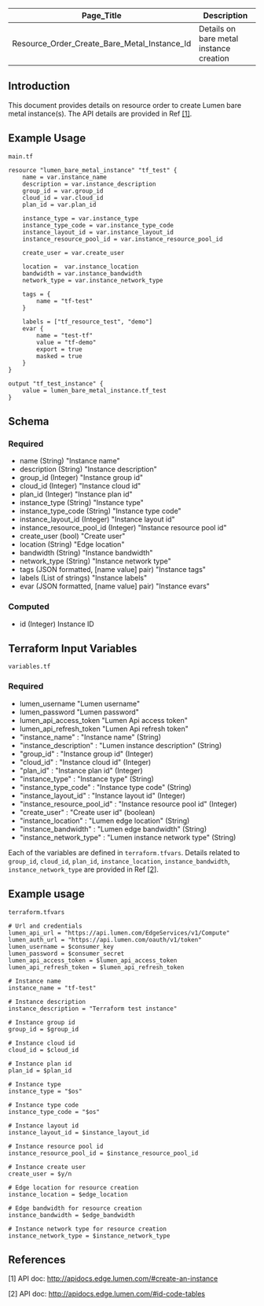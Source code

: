 | Page_Title      | Description                                 |
|-----------------|---------------------------------------------|
| Resource_Order_Create_Bare_Metal_Instance_Id  | Details on bare metal instance creation |

## Introduction
This document provides details on resource order to create Lumen bare metal instance(s). The API details are provided in Ref [[1]](#1).

## Example Usage
`main.tf`
```hcl
resource "lumen_bare_metal_instance" "tf_test" {
    name = var.instance_name
    description = var.instance_description
    group_id = var.group_id
    cloud_id = var.cloud_id
    plan_id = var.plan_id
    
    instance_type = var.instance_type
    instance_type_code = var.instance_type_code
    instance_layout_id = var.instance_layout_id
    instance_resource_pool_id = var.instance_resource_pool_id

    create_user = var.create_user

    location =  var.instance_location
    bandwidth = var.instance_bandwidth
    network_type = var.instance_network_type 

    tags = {
        name = "tf-test"
    }

    labels = ["tf_resource_test", "demo"]
    evar {
        name = "test-tf"
        value = "tf-demo"
        export = true
        masked = true
    }
}

output "tf_test_instance" {
    value = lumen_bare_metal_instance.tf_test
}
```

## Schema

### Required
- name (String) "Instance name"
- description (String) "Instance description"
- group_id (Integer) "Instance group id"
- cloud_id (Integer) "Instance cloud id"
- plan_id (Integer) "Instance plan id"
- instance_type (String) "Instance type"
- instance_type_code (String) "Instance type code"
- instance_layout_id (Integer) "Instance layout id"
- instance_resource_pool_id (Integer) "Instance resource pool id"
- create_user (bool) "Create user"
- location (String) "Edge location"
- bandwidth (String) "Instance bandwidth"
- network_type (String) "Instance network type"
- tags (JSON formatted, [name value] pair) "Instance tags"
- labels (List of strings) "Instance labels"
- evar (JSON formatted, [name value] pair) "Instance evars" 

### Computed
- id (Integer) Instance ID

## Terraform Input Variables
`variables.tf`
### Required
- lumen_username "Lumen username"
- lumen_password "Lumen password"
- lumen_api_access_token "Lumen Api access token"
- lumen_api_refresh_token "Lumen Api refresh token"
- "instance_name" : "Instance name" (String)
- "instance_description" : "Lumen instance description" (String)
- "group_id" : "Instance group id" (Integer)
- "cloud_id" : "Instance cloud id" (Integer)
- "plan_id" : "Instance plan id" (Integer)
- "instance_type" : "Instance type" (String)
- "instance_type_code" : "Instance type code" (String)
- "instance_layout_id" : "Instance layout id" (Integer)
- "instance_resource_pool_id" : "Instance resource pool id" (Integer)
- "create_user" : "Create user id" (boolean)
- "instance_location" : "Lumen edge location" (String)
- "instance_bandwidth" : "Lumen edge bandwidth" (String)
- "instance_network_type" : "Lumen instance network type" (String)

Each of the variables are defined in `terraform.tfvars`. Details related to `group_id`, `cloud_id`, `plan_id`, `instance_location`, `instance_bandwidth`, `instance_network_type` are provided in Ref [[2]](#2).

## Example usage
`terraform.tfvars`
```hcl
# Url and credentials
lumen_api_url = "https://api.lumen.com/EdgeServices/v1/Compute"
lumen_auth_url = "https://api.lumen.com/oauth/v1/token"
lumen_username = $consumer_key
lumen_password = $consumer_secret
lumen_api_access_token = $lumen_api_access_token
lumen_api_refresh_token = $lumen_api_refresh_token

# Instance name
instance_name = "tf-test"

# Instance description
instance_description = "Terraform test instance"

# Instance group id
group_id = $group_id

# Instance cloud id
cloud_id = $cloud_id

# Instance plan id
plan_id = $plan_id

# Instance type
instance_type = "$os"

# Instance type code
instance_type_code = "$os"

# Instance layout id
instance_layout_id = $instance_layout_id

# Instance resource pool id
instance_resource_pool_id = $instance_resource_pool_id

# Instance create user
create_user = $y/n

# Edge location for resource creation
instance_location = $edge_location

# Edge bandwidth for resource creation
instance_bandwidth = $edge_bandwidth

# Instance network type for resource creation
instance_network_type = $instance_network_type
```

## References
<a id="1">[1]</a> API doc: http://apidocs.edge.lumen.com/#create-an-instance

<a id="2">[2]</a> API doc: http://apidocs.edge.lumen.com/#id-code-tables
